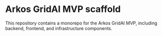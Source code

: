 # Arkos GridAI MVP scaffold

This repository contains a monorepo for the Arkos GridAI MVP, including backend, frontend, and infrastructure components.
